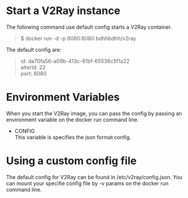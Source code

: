 # Start a V2Ray instance
The following command use default config starts a V2Ray container.
> $ docker run -d -p 8080:8080 bdhhbdhh/v2ray

The default config are:
> id: da70fa56-a09b-413c-81bf-65536c5f1a22  
> alterId: 22  
> port: 8080

# Environment Variables
When you start the V2Ray image, you can pass the config by passing an environment variable on the docker run command line.
- CONFIG  
This variable is specifies the json format config.

# Using a custom config file
The default config for V2Ray can be found in /etc/v2ray/config.json. You can mount your specifie config file by -v params on the docker run command line.
